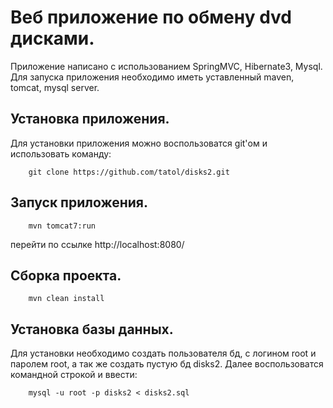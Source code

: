 # Веб приложение по обмену dvd дисками.
Приложение написано с использованием SpringMVC, Hibernate3, Mysql.
Для запуска приложения необходимо иметь уставленный maven, tomcat, mysql server.
## Установка приложения.
Для установки приложения можно воспользоватся git'ом и использовать команду:
```
	git clone https://github.com/tatol/disks2.git
```
## Запуск приложения.
```
	mvn tomcat7:run
```
перейти по ссылке http://localhost:8080/
## Сборка проекта.
```
	mvn clean install
```
## Установка базы данных.
Для установки необходимо создать пользователя бд, с логином root и паролем root, а так же создать пустую бд disks2. 
Далее воспользоватся командной строкой и ввести:
```
	mysql -u root -p disks2 < disks2.sql
```

